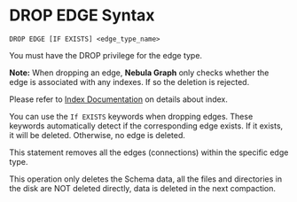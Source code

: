 # DROP EDGE Syntax

```ngql
DROP EDGE [IF EXISTS] <edge_type_name>
```

You must have the DROP privilege for the edge type.

**Note:** When dropping an edge, **Nebula Graph** only checks whether the edge is associated with any indexes. If so the deletion is rejected.

Please refer to [Index Documentation](index.md) on details about index.

You can use the `If EXISTS` keywords when dropping edges. These keywords automatically detect if the corresponding edge exists. If it exists, it will be deleted. Otherwise, no edge is deleted.

This statement removes all the edges (connections) within the specific edge type.

This operation only deletes the Schema data, all the files and directories in the disk are NOT deleted directly, data is deleted in the next compaction.
